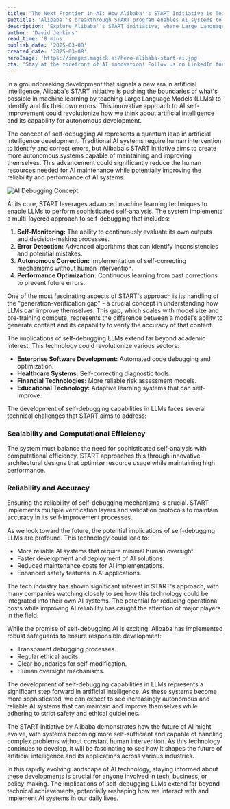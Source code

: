 ```yaml
---
title: 'The Next Frontier in AI: How Alibaba''s START Initiative is Teaching LLMs to Debug Themselves'
subtitle: 'Alibaba''s breakthrough START program enables AI systems to identify and fix their own errors'
description: 'Explore Alibaba''s START initiative, where Large Language Models (LLMs) are taught to self-debug, representing a groundbreaking advancement in AI systems. Discover how this innovation could transform AI development, making systems more autonomous and reliable while reducing human intervention.'
author: 'David Jenkins'
read_time: '8 mins'
publish_date: '2025-03-08'
created_date: '2025-03-08'
heroImage: 'https://images.magick.ai/hero-alibaba-start-ai.jpg'
cta: 'Stay at the forefront of AI innovation! Follow us on LinkedIn for daily updates on groundbreaking developments in artificial intelligence and tech industry insights.'
---
```


In a groundbreaking development that signals a new era in artificial intelligence, Alibaba's START initiative is pushing the boundaries of what's possible in machine learning by teaching Large Language Models (LLMs) to identify and fix their own errors. This innovative approach to AI self-improvement could revolutionize how we think about artificial intelligence and its capability for autonomous development.

The concept of self-debugging AI represents a quantum leap in artificial intelligence development. Traditional AI systems require human intervention to identify and correct errors, but Alibaba's START initiative aims to create more autonomous systems capable of maintaining and improving themselves. This advancement could significantly reduce the human resources needed for AI maintenance while potentially improving the reliability and performance of AI systems.

![AI Debugging Concept](https://images.magick.ai/hero-alibaba-start-ai.jpg)

At its core, START leverages advanced machine learning techniques to enable LLMs to perform sophisticated self-analysis. The system implements a multi-layered approach to self-debugging that includes:

1. **Self-Monitoring:** The ability to continuously evaluate its own outputs and decision-making processes.
2. **Error Detection:** Advanced algorithms that can identify inconsistencies and potential mistakes.
3. **Autonomous Correction:** Implementation of self-correcting mechanisms without human intervention.
4. **Performance Optimization:** Continuous learning from past corrections to prevent future errors.

One of the most fascinating aspects of START's approach is its handling of the "generation-verification gap" - a crucial concept in understanding how LLMs can improve themselves. This gap, which scales with model size and pre-training compute, represents the difference between a model's ability to generate content and its capability to verify the accuracy of that content.

The implications of self-debugging LLMs extend far beyond academic interest. This technology could revolutionize various sectors:

- **Enterprise Software Development:** Automated code debugging and optimization.
- **Healthcare Systems:** Self-correcting diagnostic tools.
- **Financial Technologies:** More reliable risk assessment models.
- **Educational Technology:** Adaptive learning systems that can self-improve.

The development of self-debugging capabilities in LLMs faces several technical challenges that START aims to address:

### Scalability and Computational Efficiency

The system must balance the need for sophisticated self-analysis with computational efficiency. START approaches this through innovative architectural designs that optimize resource usage while maintaining high performance.

### Reliability and Accuracy

Ensuring the reliability of self-debugging mechanisms is crucial. START implements multiple verification layers and validation protocols to maintain accuracy in its self-improvement processes.

As we look toward the future, the potential implications of self-debugging LLMs are profound. This technology could lead to:

- More reliable AI systems that require minimal human oversight.
- Faster development and deployment of AI solutions.
- Reduced maintenance costs for AI implementations.
- Enhanced safety features in AI applications.

The tech industry has shown significant interest in START's approach, with many companies watching closely to see how this technology could be integrated into their own AI systems. The potential for reducing operational costs while improving AI reliability has caught the attention of major players in the field.

While the promise of self-debugging AI is exciting, Alibaba has implemented robust safeguards to ensure responsible development:

- Transparent debugging processes.
- Regular ethical audits.
- Clear boundaries for self-modification.
- Human oversight mechanisms.

The development of self-debugging capabilities in LLMs represents a significant step forward in artificial intelligence. As these systems become more sophisticated, we can expect to see increasingly autonomous and reliable AI systems that can maintain and improve themselves while adhering to strict safety and ethical guidelines.

The START initiative by Alibaba demonstrates how the future of AI might evolve, with systems becoming more self-sufficient and capable of handling complex problems without constant human intervention. As this technology continues to develop, it will be fascinating to see how it shapes the future of artificial intelligence and its applications across various industries.

In this rapidly evolving landscape of AI technology, staying informed about these developments is crucial for anyone involved in tech, business, or policy-making. The implications of self-debugging LLMs extend far beyond technical achievements, potentially reshaping how we interact with and implement AI systems in our daily lives.